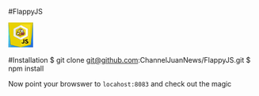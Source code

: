 #FlappyJS

<img src="./flappy.png" width="50">

#Installation
	$ git clone git@github.com:ChannelJuanNews/FlappyJS.git
	$ npm install  
	
Now point your browswer to `locahost:8083` and check out the magic
